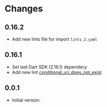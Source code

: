 # Changes

## 0.16.2

- Add new lints file for import `lints_2.yaml`

## 0.16.1

- Set last Dart SDK (2.16.1) dependecy
- Add new lint [conditional_uri_does_not_exist](https://dart-lang.github.io/linter/lints/conditional_uri_does_not_exist.html)

## 0.0.1

- Initial version.
